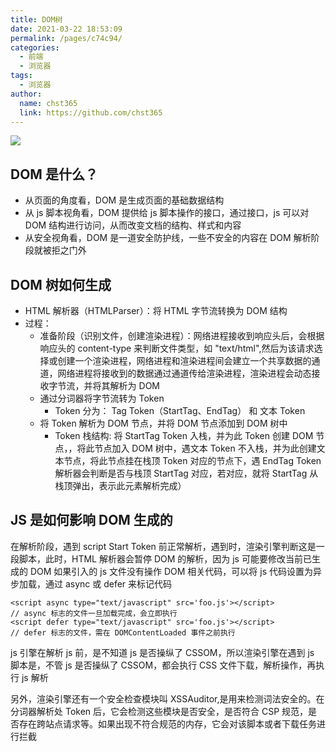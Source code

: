```yaml
---
title: DOM树
date: 2021-03-22 18:53:09
permalink: /pages/c74c94/
categories: 
  - 前端
  - 浏览器
tags: 
  - 浏览器
author: 
  name: chst365
  link: https://github.com/chst365
---
```

![](https://cdn.jsdelivr.net/gh/chst365/bolgImgs/imgs/topImgs/323.jpg)
## DOM 是什么？

- 从页面的角度看，DOM 是生成页面的基础数据结构
- 从 js 脚本视角看，DOM 提供给 js 脚本操作的接口，通过接口，js 可以对 DOM 结构进行访问，从而改变文档的结构、样式和内容
- 从安全视角看，DOM 是一道安全防护线，一些不安全的内容在 DOM 解析阶段就被拒之门外

## DOM 树如何生成

- HTML 解析器（HTMLParser）：将 HTML 字节流转换为 DOM 结构
- 过程：
  - 准备阶段（识别文件，创建渲染进程）：网络进程接收到响应头后，会根据响应头的 content-type 来判断文件类型，如 "text/html",然后为该请求选择或创建一个渲染进程，网络进程和渲染进程间会建立一个共享数据的通道，网络进程将接收到的数据通过通道传给渲染进程，渲染进程会动态接收字节流，并将其解析为 DOM
  - 通过分词器将字节流转为 Token
    - Token 分为： Tag Token（StartTag、EndTag） 和 文本 Token
  - 将 Token 解析为 DOM 节点，并将 DOM 节点添加到 DOM 树中
    - Token 栈结构: 将 StartTag Token 入栈，并为此 Token 创建 DOM 节点，，将此节点加入 DOM 树中，遇文本 Token 不入栈，并为此创建文本节点，将此节点挂在栈顶 Token 对应的节点下，遇 EndTag Token 解析器会判断是否与栈顶 StartTag 对应，若对应，就将 StartTag 从栈顶弹出，表示此元素解析完成）

## JS 是如何影响 DOM 生成的

在解析阶段，遇到 script Start Token 前正常解析，遇到时，渲染引擎判断这是一段脚本，此时，HTML 解析器会暂停 DOM 的解析，因为 js 可能要修改当前已生成的 DOM
如果引入的 js 文件没有操作 DOM 相关代码，可以将 js 代码设置为异步加载，通过 async 或 defer 来标记代码

```
<script async type="text/javascript" src='foo.js'></script>
// async 标志的文件一旦加载完成，会立即执行
<script defer type="text/javascript" src='foo.js'></script>
// defer 标志的文件，需在 DOMContentLoaded 事件之前执行
```

js 引擎在解析 js 前，是不知道 js 是否操纵了 CSSOM，所以渲染引擎在遇到 js 脚本是，不管 js 是否操纵了 CSSOM，都会执行 CSS 文件下载，解析操作，再执行 js 解析

另外，渲染引擎还有一个安全检查模块叫 XSSAuditor,是用来检测词法安全的。在分词器解析处 Token 后，它会检测这些模块是否安全，是否符合 CSP 规范，是否存在跨站点请求等。如果出现不符合规范的内存，它会对该脚本或者下载任务进行拦截
